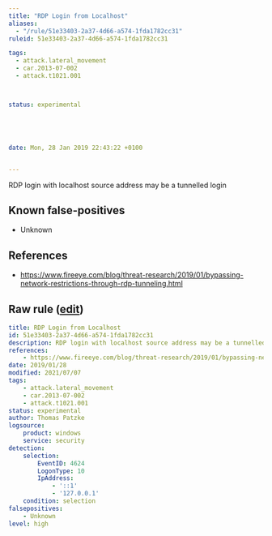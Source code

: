 ```yaml
---
title: "RDP Login from Localhost"
aliases:
  - "/rule/51e33403-2a37-4d66-a574-1fda1782cc31"
ruleid: 51e33403-2a37-4d66-a574-1fda1782cc31

tags:
  - attack.lateral_movement
  - car.2013-07-002
  - attack.t1021.001



status: experimental





date: Mon, 28 Jan 2019 22:43:22 +0100


---
```


RDP login with localhost source address may be a tunnelled login

<!--more-->


## Known false-positives

* Unknown



## References

* https://www.fireeye.com/blog/threat-research/2019/01/bypassing-network-restrictions-through-rdp-tunneling.html


## Raw rule ([edit](https://github.com/SigmaHQ/sigma/edit/master/rules/windows/builtin/security/win_rdp_localhost_login.yml))
```yaml
title: RDP Login from Localhost
id: 51e33403-2a37-4d66-a574-1fda1782cc31
description: RDP login with localhost source address may be a tunnelled login
references:
    - https://www.fireeye.com/blog/threat-research/2019/01/bypassing-network-restrictions-through-rdp-tunneling.html
date: 2019/01/28
modified: 2021/07/07
tags:
    - attack.lateral_movement
    - car.2013-07-002
    - attack.t1021.001
status: experimental
author: Thomas Patzke
logsource:
    product: windows
    service: security
detection:
    selection:
        EventID: 4624
        LogonType: 10
        IpAddress:
            - '::1'
            - '127.0.0.1'
    condition: selection
falsepositives:
    - Unknown
level: high

```
